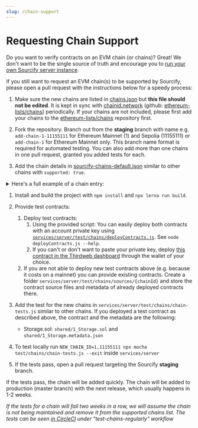 ```yaml
---
slug: /chain-support
---
```


# Requesting Chain Support

Do you want to verify contracts on an EVM chain (or chains)? Great! We don't want to be the single source of truth and encourage you to [run your own Sourcify server instance](/docs/running-server).

If you still want to request an EVM chain(s) to be supported by Sourcify, please open a pull request with the instructions below for a speedy process:

1.  Make sure the new chains are listed in [chains.json](https://github.com/ethereum/sourcify/blob/staging/src/chains.json) but **this file should not be edited**. It is kept in sync with [chainid.network](https://chainid.network/chains.json) (github: [ethereum-lists/chains](https://github.com/ethereum-lists/chains)) periodically. If your chains are not included, please first add your chains to the [ethereum-lists/chains](https://github.com/ethereum-lists/chains) repository first.

1.  Fork the repository. Branch out from the **staging** branch with name e.g. `add-chain-1-11155111` for Ethereum Mainnet (1) and Sepolia (11155111) or `add-chain-1` for Ethereum Mainnet only. This branch name format is required for automated testing. You can also add more than one chains in one pull request, granted you added tests for each.

1.  Add the chain details in [sourcify-chains-default.json](https://github.com/ethereum/sourcify/blob/staging/services/server/sourcify-chains-default.json) similar to other chains with `supported: true`.

<details>
      <summary>
         Here's a full example of a chain entry:
      </summary>

```json
{
  // the chain id
  "1": {
    "sourcifyName": "Ethereum Mainnet", // required
    "supported": true, // required

    // optional
    "etherscanApi": {
      "apiURL": "https://api.etherscan.io",
      "apiKeyEnvName": "ETHERSCAN_API_KEY" // the name of the environment variable holding the api key
    },

    // optional
    "fetchContractCreationTxUsing": {
      // How to find the transaction hash that created the contract
      "etherscanApi": true, // if supported by the new etherscan api. Need to provide the etherscanApi config
      "blockscoutApi": {
        // blockscout v2 instances have an api endpoint for this
        "url": "https://gnosis.blockscout.com/"
      },
      "blockscoutScrape": {
        // scraping from old (server-side rendered) blockscout ui
        "url": "https://scan.pulsechain.com/"
      },
      "avalancheApi": true // avalanche subnets at glacier-api.avax.network have an api endpoint for this
    },

    // optional
    // Leave empty to use the default rpcs in chains.json i.e. chainid.network/chains.json
    "rpc": [
      "https://rpc.sepolia.io", // can be a simple url
      {
        "type": "FetchRequest", // ethers.js FetchRequest for header authenticated RPCs
        "url": "https://rpc.mainnet.ethpandaops.io",
        "headers": [
          {
            "headerName": "CF-Access-Client-Id",
            "headerEnvName": "CF_ACCESS_CLIENT_ID"
          },
          {
            "headerName": "CF-Access-Client-Secret",
            "headerEnvName": "CF_ACCESS_CLIENT_SECRET"
          }
        ]
      },
      {
        "type": "Alchemy", // Alchemy RPCs
        "url": "https://eth-mainnet.alchemyapi.io/v2/{ALCHEMY_API_KEY}",
        "apiKeyEnvName": "ALCHEMY_API_KEY"
      },
      {
        "type": "Infura", // Infura RPCs
        "url": "https://palm-mainnet.infura.io/v3/{INFURA_API_KEY}",
        "apiKeyEnvName": "INFURA_API_KEY"
      }
    ]
  }
}
```

</details>

1.  Install and build the project with `npm install` and `npx lerna run build`.

1.  Provide test contracts:

    1. Deploy test contracts:
       1. Using the provided script: You can easily deploy both contracts with an account private key using [`services/server/test/chains/deployContracts.js`](https://github.com/ethereum/sourcify/blob/staging/services/server/test/chains/deployContracts.js). See `node deployContracts.js --help`.
       1. If you can't or don't want to paste your private key, deploy [this contract in the Thirdweb dashboard](https://thirdweb.com/0xAA6042aa65eb93C6439cDaeBC27B3bd09c5DFe94/Storage) through the wallet of your choice.
    2. If you are not able to deploy new test contracts above (e.g. because it costs on a mainnet) you can provide existing contracts. Create a folder `services/server/test/chains/sources/{chainId}` and store the contract source files and metadata of already deployed contracts there.

1.  Add the test for the new chains in `services/server/test/chains/chain-tests.js` similar to other chains. If you deployed a test contract as described above, the contract and the metadata are the following:

    - Storage.sol: `shared/1_Storage.sol` and `shared/1_Storage.metadata.json`

1.  To test locally run `NEW_CHAIN_ID=1,11155111 npx mocha test/chains/chain-tests.js --exit` inside `services/server`

1.  If the tests pass, open a pull request targeting the Sourcify **staging** branch.

If the tests pass, the chain will be added quickly. The chain will be added to production (master branch) with the next release, which usually happens in 1-2 weeks.

_If the tests for a chain will fail two weeks in a row, we will assume the chain is not being maintained and remove it from the supported chains list. The tests can be seen [in CircleCI](https://app.circleci.com/pipelines/github/ethereum/sourcify?branch=master) under "test-chains-regularly" workflow_
